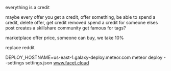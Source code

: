 everything is a credit

maybe
    every offer you get a credit, offer something, be able to spend a credit,
    delete offer, get credit removed
    spend a credit for someone elses post
    creates a skillshare community
    get famous for tags?
    
    
    
marketplace
    offer price, someone can buy, we take 10%
    
    
replace reddit


DEPLOY_HOSTNAME=us-east-1.galaxy-deploy.meteor.com meteor deploy --settings settings.json www.facet.cloud